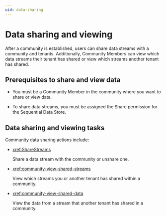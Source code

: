 ```yaml
---
uid: data-sharing
---
```


# Data sharing and viewing

After a community is established, users can share data streams with a community and tenants. Additionally, Community Members can view which data streams their tenant has shared or view which streams another tenant has shared.  

## Prerequisites to share and view data

- You must be a Community Member in the community where you want to share or view data. 

- To share data streams, you must be assigned the Share permission for the Sequential Data Store.

## Data sharing and viewing tasks

Community data sharing actions include:

- <xref:ShareStreams>

	Share a data stream with the community or unshare one.

- <xref:community-view-shared-streams>

	View which streams you or another tenant has shared within a community.

- <xref:community-view-shared-data>

	View the data from a stream that another tenant has shared in a community.
